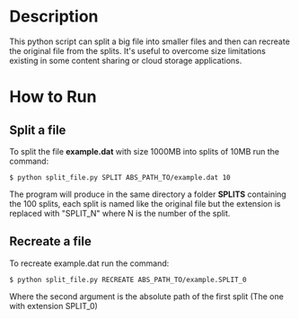 # Description
This python script can split a big file into smaller files and then can recreate the original file from the splits. It's useful to overcome size limitations existing in some content sharing or cloud storage applications.
# How to Run
## Split a file
To split the file <b>example.dat</b> with size 1000MB into splits of 10MB run the command:
```shell
$ python split_file.py SPLIT ABS_PATH_TO/example.dat 10
```
The program will produce in the same directory a folder <b>SPLITS</b> containing the 100 splits, each split is named like the original file but the extension is replaced with "SPLIT_N" where N is the number of the split.
## Recreate a file
To recreate example.dat run the command:
```shell
$ python split_file.py RECREATE ABS_PATH_TO/example.SPLIT_0
```
Where the second argument is the absolute path of the first split (The one with extension SPLIT_0)